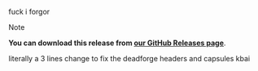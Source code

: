 fuck i forgor

> [!NOTE]
> **You can download this release from [our GitHub Releases page](https://github.com/DeadCodeGames/DeadForge/releases/tag/v2.0.0-Beta-3-Patch-3B)**.

literally a 3 lines change to fix the deadforge headers and capsules kbai